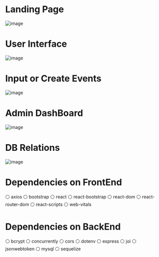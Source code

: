# Landing Page
![image](https://user-images.githubusercontent.com/96837549/171124700-b3b55eb7-8d8a-4c7c-b769-f14f6b4169b8.png)

# User Interface
![image](https://user-images.githubusercontent.com/96837549/171124379-7695d09e-987a-4620-b26d-46fbe6f78498.png)

# Input or Create Events
![image](https://user-images.githubusercontent.com/96837549/171124452-615c9710-42a5-40ec-abd2-daa6f61df5e7.png)

# Admin DashBoard
![image](https://user-images.githubusercontent.com/96837549/171124984-37f74242-5bcc-4cfa-8df2-8b49ea24705a.png)

# DB Relations
![image](https://user-images.githubusercontent.com/96837549/171123915-b303f751-1399-485e-b172-839297ec2def.png)

# Dependencies on FrontEnd
⚪ axios
⚪ bootstrap
⚪ react
⚪ react-bootstrap
⚪ react-dom
⚪ react-router-dom
⚪ react-scripts
⚪ web-vitals

# Dependencies on BackEnd
⚪ bcrypt
⚪ concurrently
⚪ cors
⚪ dotenv
⚪ express
⚪ joi
⚪ jsonwebtoken
⚪ mysql
⚪ sequelize
